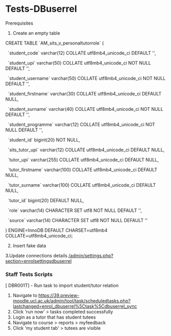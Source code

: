 # Tests-DBuserrel

Prerequisites

1.  Create an empty table

CREATE TABLE \`AM\_sits\_v\_personaltutorrole\` (

  \`student\_code\` varchar(12) COLLATE utf8mb4\_unicode\_ci DEFAULT '',

  \`student\_upi\` varchar(50) COLLATE utf8mb4\_unicode\_ci NOT NULL DEFAULT '',

  \`student\_username\` varchar(50) COLLATE utf8mb4\_unicode\_ci NOT NULL DEFAULT '',

  \`student\_firstname\` varchar(30) COLLATE utf8mb4\_unicode\_ci DEFAULT NULL,

  \`student\_surname\` varchar(40) COLLATE utf8mb4\_unicode\_ci NOT NULL DEFAULT '',

  \`student\_programme\` varchar(12) COLLATE utf8mb4\_unicode\_ci NOT NULL DEFAULT '',

  \`student\_id\` bigint(20) NOT NULL,

  \`sits\_tutor\_upi\` varchar(12) COLLATE utf8mb4\_unicode\_ci DEFAULT NULL,

  \`tutor\_upi\` varchar(255) COLLATE utf8mb4\_unicode\_ci DEFAULT NULL,

  \`tutor\_firstname\` varchar(100) COLLATE utf8mb4\_unicode\_ci DEFAULT NULL,

  \`tutor\_surname\` varchar(100) COLLATE utf8mb4\_unicode\_ci DEFAULT NULL,

  \`tutor\_id\` bigint(20) DEFAULT NULL,

  \`role\` varchar(14) CHARACTER SET utf8 NOT NULL DEFAULT '',

  \`source\` varchar(14) CHARACTER SET utf8 NOT NULL DEFAULT ''

) ENGINE=InnoDB DEFAULT CHARSET=utf8mb4 COLLATE=utf8mb4\_unicode\_ci;

2. Insert fake data

3.Update connections details [/admin/settings.php?section=enrolsettingsdbuserrel](https://39.preview-moodle.ucl.ac.uk/admin/settings.php?section=enrolsettingsdbuserrel)

### Staff Tests Scripts

\[ DBR001T\] - Run task to import student/tutor relation

1.  Navigate to <https://39.preview-moodle.ucl.ac.uk/admin/tool/task/scheduledtasks.php?lastchanged=enrol_dbuserrel%5Ctask%5Cdbuserrel_sync>
2.  Click 'run now' &gt; tasks completed successfully
3.  Login as a tutor that has student tutees
4.  Navigate to course &gt; reports &gt; myfeedback
5.  Click 'my student tab' &gt; tutees are visible


